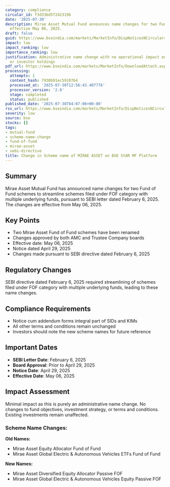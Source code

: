 ```yaml
---
category: compliance
circular_id: f3d33bd5f242319b
date: '2025-07-30'
description: Mirae Asset Mutual Fund announces name changes for two Fund of Fund schemes
  effective May 06, 2025.
draft: false
guid: https://www.bseindia.com/markets/MarketInfo/DispNoticesNCirculars.aspx?Noticeid={BF40F038-0384-4DF7-BE62-565316F5D14C}&noticeno=20250730-1&dt=07/30/2025&icount=1&totcount=37&flag=0
impact: low
impact_ranking: low
importance_ranking: low
justification: Administrative name change with no operational impact on fund performance
  or investor holdings
pdf_url: https://www.bseindia.com/markets/MarketInfo/DownloadAttach.aspx?id=20250730-1&attachedId=029a0dc0-29d7-4836-bead-e1175a8df8e0
processing:
  attempts: 1
  content_hash: 7930b91ec5910764
  processed_at: '2025-07-30T12:56:43.407776'
  processor_version: '2.0'
  stage: completed
  status: published
published_date: '2025-07-30T04:07:06+00:00'
rss_url: https://www.bseindia.com/markets/MarketInfo/DispNoticesNCirculars.aspx?Noticeid={BF40F038-0384-4DF7-BE62-565316F5D14C}&noticeno=20250730-1&dt=07/30/2025&icount=1&totcount=37&flag=0
severity: low
source: bse
stocks: []
tags:
- mutual-fund
- scheme-name-change
- fund-of-fund
- mirae-asset
- sebi-directive
title: Change in Scheme name of MIRAE ASSET on BSE StAR MF Platform
---
```


## Summary

Mirae Asset Mutual Fund has announced name changes for two Fund of Fund schemes to streamline schemes filed under FOF category with multiple underlying funds, pursuant to SEBI letter dated February 6, 2025. The changes are effective from May 06, 2025.

## Key Points

- Two Mirae Asset Fund of Fund schemes have been renamed
- Changes approved by both AMC and Trustee Company boards
- Effective date: May 06, 2025
- Notice dated April 29, 2025
- Changes made pursuant to SEBI directive dated February 6, 2025

## Regulatory Changes

SEBI directive dated February 6, 2025 required streamlining of schemes filed under FOF category with multiple underlying funds, leading to these name changes.

## Compliance Requirements

- Notice cum addendum forms integral part of SIDs and KIMs
- All other terms and conditions remain unchanged
- Investors should note the new scheme names for future reference

## Important Dates

- **SEBI Letter Date**: February 6, 2025
- **Board Approval**: Prior to April 29, 2025
- **Notice Date**: April 29, 2025
- **Effective Date**: May 06, 2025

## Impact Assessment

Minimal impact as this is purely an administrative name change. No changes to fund objectives, investment strategy, or terms and conditions. Existing investments remain unaffected.

### Scheme Name Changes:

**Old Names:**
- Mirae Asset Equity Allocator Fund of Fund
- Mirae Asset Global Electric & Autonomous Vehicles ETFs Fund of Fund

**New Names:**
- Mirae Asset Diversified Equity Allocator Passive FOF
- Mirae Asset Global Electric & Autonomous Vehicles Equity Passive FOF